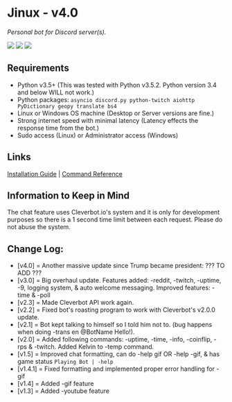 # Jinux - v4.0
*Personal bot for Discord server(s).*

[<img src="https://img.shields.io/badge/build-passing-brightgreen.svg">](https://github.com/Atomicbeast101/Discord-JProject) [<img src="https://img.shields.io/badge/API-discord.py-551A8B.svg">](https://github.com/Rapptz/discord.py) [<img src="https://img.shields.io/badge/python-3.5%2B-blue.svg">](https://www.python.org/downloads/release/python-360/)

## Requirements
- Python v3.5+ (This was tested with Python v3.5.2. Python version 3.4 and below WILL not work.)
- Python packages: `asyncio discord.py python-twitch aiohttp PyDictionary geopy translate bs4`
- Linux or Windows OS machine (Desktop or Server versions are fine.)
- Strong internet speed with minimal latency (Latency effects the response time from the bot.)
- Sudo access (Linux) or Administrator access (Windows)

## Links
[Installation Guide](https://github.com/Atomicbeast101/Jinux/blob/master/INSTALL.md) | [Command Reference](https://github.com/Atomicbeast101/Jinux/blob/master/COMMAND_LIST.md)

## Information to Keep in Mind
The chat feature uses Cleverbot.io's system and it is only for development purposes so there is a 1 second time limit between each request. Please do not abuse the system.

## Change Log:
- [v4.0] = Another massive update since Trump became president: ??? TO ADD ???
- [v3.0] = Big overhaul update. Features added: -reddit, -twitch, -uptime, -9, logging system, & auto welcome messaging. Improved features: -time & -poll
- [v2.3] = Made Cleverbot API work again.
- [v2.2] = Fixed bot's roasting program to work with Cleverbot's v2.0.0 update.
- [v2.1] = Bot kept talking to himself so I told him not to. (bug happens when doing -trans en @BotName Hello!).
- [v2.0] = Added following commands: -uptime, -time, -info, -coinflip, -rps & -twitch. Added Kelvin to -temp command.
- [v1.5] = Improved chat formatting, can do -help gif OR -help -gif, & has game status `Playing Bot | -help`
- [v1.4.1] = Fixed formatting and implemented proper error handling for -gif
- [v1.4] = Added -gif feature
- [v1.3] = Added -youtube feature
